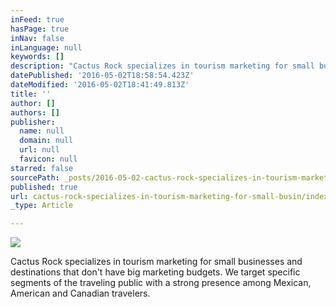 ```yaml
---
inFeed: true
hasPage: true
inNav: false
inLanguage: null
keywords: []
description: "Cactus Rock specializes in tourism marketing for small businesses and destinations that don't have big marketing budgets. We target specific segments of the traveling public with a strong presence among Mexican, American and Canadian travelers. "
datePublished: '2016-05-02T18:58:54.423Z'
dateModified: '2016-05-02T18:41:49.813Z'
title: ''
author: []
authors: []
publisher:
  name: null
  domain: null
  url: null
  favicon: null
starred: false
sourcePath: _posts/2016-05-02-cactus-rock-specializes-in-tourism-marketing-for-small-busin.md
published: true
url: cactus-rock-specializes-in-tourism-marketing-for-small-busin/index.html
_type: Article

---
```

![](https://the-grid-user-content.s3-us-west-2.amazonaws.com/e8bf153b-c8d9-4fd2-b844-f8579a3acb3e.jpg)

Cactus Rock specializes in tourism marketing for small businesses and destinations that don't have big marketing budgets. We target specific segments of the traveling public with a strong presence among Mexican, American and Canadian travelers.